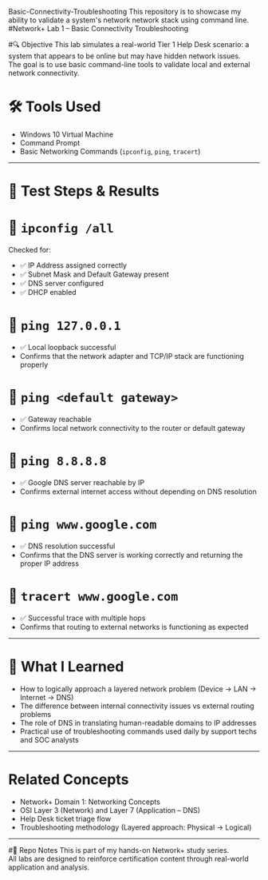 Basic-Connectivity-Troubleshooting
This repository is to showcase my ability to validate a system's network network stack using command line. 
#Network+ Lab 1 – Basic Connectivity Troubleshooting

#🔍 Objective
This lab simulates a real-world Tier 1 Help Desk scenario: a system that appears to be online but may have hidden network issues.  
The goal is to use basic command-line tools to validate local and external network connectivity.

# 🛠 Tools Used
- Windows 10 Virtual Machine
- Command Prompt
- Basic Networking Commands (`ipconfig`, `ping`, `tracert`)

---

# 🧪 Test Steps & Results

# 🔹 `ipconfig /all`
Checked for:
- ✅ IP Address assigned correctly
- ✅ Subnet Mask and Default Gateway present
- ✅ DNS server configured
- ✅ DHCP enabled

# 🔹 `ping 127.0.0.1`  
- ✅ Local loopback successful  
- Confirms that the network adapter and TCP/IP stack are functioning properly

# 🔹 `ping <default gateway>`  
- ✅ Gateway reachable  
- Confirms local network connectivity to the router or default gateway

# 🔹 `ping 8.8.8.8`  
- ✅ Google DNS server reachable by IP  
- Confirms external internet access without depending on DNS resolution

# 🔹 `ping www.google.com`  
- ✅ DNS resolution successful  
- Confirms that the DNS server is working correctly and returning the proper IP address

# 🔹 `tracert www.google.com`  
- ✅ Successful trace with multiple hops  
- Confirms that routing to external networks is functioning as expected

---

# 🧠 What I Learned
- How to logically approach a layered network problem (Device → LAN → Internet → DNS)
- The difference between internal connectivity issues vs external routing problems
- The role of DNS in translating human-readable domains to IP addresses
- Practical use of troubleshooting commands used daily by support techs and SOC analysts

---

# Related Concepts
- Network+ Domain 1: Networking Concepts  
- OSI Layer 3 (Network) and Layer 7 (Application – DNS)  
- Help Desk ticket triage flow  
- Troubleshooting methodology (Layered approach: Physical → Logical)

---

#📂 Repo Notes
This is part of my hands-on Network+ study series.  
All labs are designed to reinforce certification content through real-world application and analysis.
